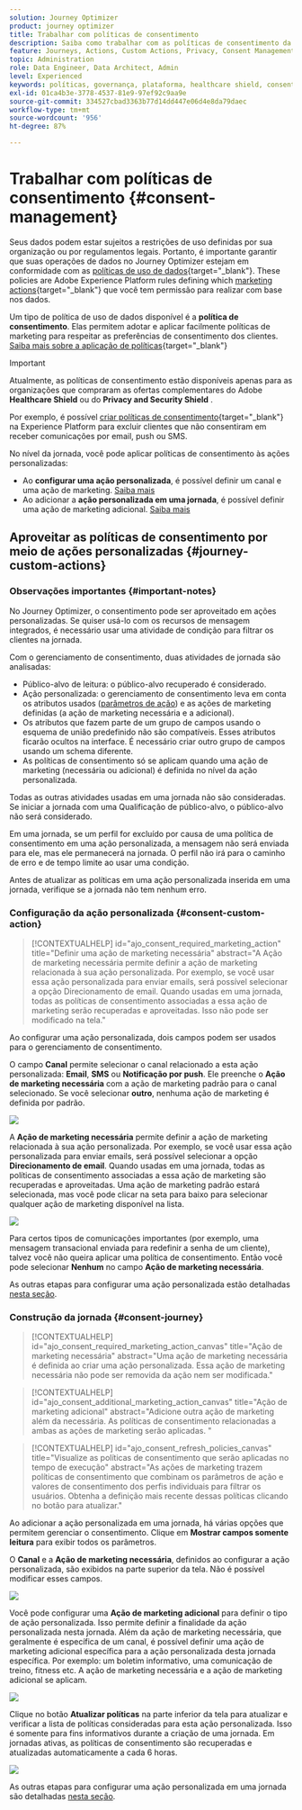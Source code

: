 ```yaml
---
solution: Journey Optimizer
product: journey optimizer
title: Trabalhar com políticas de consentimento
description: Saiba como trabalhar com as políticas de consentimento da Adobe Experience Platform
feature: Journeys, Actions, Custom Actions, Privacy, Consent Management
topic: Administration
role: Data Engineer, Data Architect, Admin
level: Experienced
keywords: políticas, governança, plataforma, healthcare shield, consentimento
exl-id: 01ca4b3e-3778-4537-81e9-97ef92c9aa9e
source-git-commit: 334527cbad3363b77d14dd447e06d4e8da79daec
workflow-type: tm+mt
source-wordcount: '956'
ht-degree: 87%

---
```


# Trabalhar com políticas de consentimento {#consent-management}

Seus dados podem estar sujeitos a restrições de uso definidas por sua organização ou por regulamentos legais. Portanto, é importante garantir que suas operações de dados no Journey Optimizer estejam em conformidade com as [políticas de uso de dados](https://experienceleague.adobe.com/docs/experience-platform/data-governance/policies/overview.html?lang=pt-BR){target="_blank"}. These policies are Adobe Experience Platform rules defining which [marketing actions](https://experienceleague.adobe.com/docs/experience-platform/data-governance/policies/overview.html?lang=pt-BR#marketing-actions){target="_blank"} que você tem permissão para realizar com base nos dados.

Um tipo de política de uso de dados disponível é a **política de consentimento**. Elas permitem adotar e aplicar facilmente políticas de marketing para respeitar as preferências de consentimento dos clientes. [Saiba mais sobre a aplicação de políticas](https://experienceleague.adobe.com/docs/experience-platform/data-governance/enforcement/auto-enforcement.html?lang=pt-BR){target="_blank"}

>[!IMPORTANT]
>
>Atualmente, as políticas de consentimento estão disponíveis apenas para as organizações que compraram as ofertas complementares do Adobe **Healthcare Shield** ou do **Privacy and Security Shield** .

Por exemplo, é possível [criar políticas de consentimento](https://experienceleague.adobe.com/docs/experience-platform/data-governance/policies/user-guide.html?lang=pt-BR#consent-policy){target="_blank"} na Experience Platform para excluir clientes que não consentiram em receber comunicações por email, push ou SMS.

<!--* For the native outbound channels (Email, Push, SMS, Direct mail), the logic is as follows:

    * By default, if a profile has opted out from receiving communications from you, the corresponding profile is excluded from subsequent deliveries.

    * If you have the Adobe **Healthcare Shield** or **Privacy and Security Shield**, you can create a custom consent policy that overrides the default logic. For example, you can define a policy to only send email messages to all individuals who have opted in. In the absence of a custom policy, the default policy applies.
    
    To apply a custom policy, you need to define a marketing action in that policy and associate it to a channel surface. [Learn more](#marketing-actions)-->

No nível da jornada, você pode aplicar políticas de consentimento às ações personalizadas:

* Ao **configurar uma ação personalizada**, é possível definir um canal e uma ação de marketing. [Saiba mais](#consent-custom-action)
* Ao adicionar a **ação personalizada em uma jornada**, é possível definir uma ação de marketing adicional. [Saiba mais](#consent-journey)

<!--

## Leverage consent policies through channel surfaces {#marketing-actions}

In [!DNL Journey Optimizer], consent is handled by the Experience Platform [Consent schema](https://experienceleague.adobe.com/docs/experience-platform/xdm/field-groups/profile/consents.html){target="_blank"}. By default, the value for the consent field is empty and treated as consent to receive your communications. You can modify this default value while onboarding to one of the possible values listed [here](https://experienceleague.adobe.com/docs/experience-platform/xdm/data-types/consents.html#choice-values){target="_blank"}.

To modify the consent field value, you can create a custom consent policy in which you define a marketing action and the conditions under which that action is performed. [Learn more on marketing actions](https://experienceleague.adobe.com/docs/experience-platform/data-governance/policies/overview.html#marketing-actions){target="_blank"}

For example, if you want to create a consent policy to target only profiles who have consented to receive email communications, follow the steps below.

1. Make sure your organization has purchased the Adobe **Healthcare Shield** or **Privacy and Security Shield** add-on offerings. [Learn more](https://experienceleague.adobe.com/docs/events/customer-data-management-voices-recordings/governance/healthcare-shield.html){target="_blank"}

1. In Adobe Experience Platform, create a custom policy (from the **[!UICONTROL Privacy]** > **[!UICONTROL Policies]** menu). [Learn how](https://experienceleague.adobe.com/docs/experience-platform/data-governance/policies/user-guide.html#create-policy){target="_blank"}

    ![](assets/consent-policy-create.png)

1. Choose the **[!UICONTROL Consent policy]** type and configure a condition as follows. [Learn how to configure consent policies](https://experienceleague-review.corp.adobe.com/docs/experience-platform/data-governance/policies/user-guide.html#consent-policy){target="_blank"}

    1. Under the **[!UICONTROL If]** section, select the **[!UICONTROL Email Targeting]** default marketing action.

        ![](assets/consent-policy-marketing-action.png)

        >[!NOTE]
        >
        >The core marketing actions provided out-of-the-box by Adobe are listed in [this table](https://experienceleague.adobe.com/docs/experience-platform/data-governance/policies/overview.html?lang=en#core-actions){target="_blank"}. The steps to create a custom marketing action are listed in [this section](https://experienceleague.adobe.com/docs/experience-platform/data-governance/policies/user-guide.html#create-marketing-action){target="_blank"}.

    1. Select what happens when the marketing action applies. In this example, select **[!UICONTROL Email Marketing Consent]**.

    ![](assets/consent-policy-then.png)

1. Save and [enable](https://experienceleague.adobe.com/docs/experience-platform/data-governance/policies/user-guide.html#enable){target="_blank"} this policy.

1. In Journey Optimizer, create an email surface. [Learn how](../configuration/channel-surfaces.md#create-channel-surface)

1. In the email surface details, select the **[!UICONTROL Email Targeting]** marketing action.

    ![](assets/surface-marketing-action.png)

All consent policies associated with that marketing action are automatically leveraged in order to respect the preferences of your customers.

Therefore, in this example, any [email](../email/create-email.md) using that surface in a campaign or a journey is only sent to the profiles who have consented to receive emails from you. Profiles who have not consented to receive email communications are excluded.-->

## Aproveitar as políticas de consentimento por meio de ações personalizadas {#journey-custom-actions}

### Observações importantes {#important-notes}

No Journey Optimizer, o consentimento pode <!--also -->ser aproveitado em ações personalizadas. Se quiser usá-lo com os recursos de mensagem integrados, é necessário usar uma atividade de condição para filtrar os clientes na jornada.

Com o gerenciamento de consentimento, duas atividades de jornada são analisadas:

* Público-alvo de leitura: o público-alvo recuperado é considerado.
* Ação personalizada: o gerenciamento de consentimento leva em conta os atributos usados ([parâmetros de ação](../action/about-custom-action-configuration.md#define-the-message-parameters)) e as ações de marketing definidas (a ação de marketing necessária e a adicional).
* Os atributos que fazem parte de um grupo de campos usando o esquema de união predefinido não são compatíveis. Esses atributos ficarão ocultos na interface. É necessário criar outro grupo de campos usando um schema diferente.
* As políticas de consentimento só se aplicam quando uma ação de marketing (necessária ou adicional) é definida no nível da ação personalizada.

Todas as outras atividades usadas em uma jornada não são consideradas. Se iniciar a jornada com uma Qualificação de público-alvo, o público-alvo não será considerado.

Em uma jornada, se um perfil for excluído por causa de uma política de consentimento em uma ação personalizada, a mensagem não será enviada para ele, mas ele permanecerá na jornada. O perfil não irá para o caminho de erro e de tempo limite ao usar uma condição.

Antes de atualizar as políticas em uma ação personalizada inserida em uma jornada, verifique se a jornada não tem nenhum erro.

<!--
There are two types of latency regarding the use of consent policies:

* **User latency**: the delay from the time a profile changes a consent settings to the moment it is applied in Experience Platform. This can take up to 48h. 
* **Consent policy latency**: the delay from the time a consent policy is created or updated to the moment it is applied. This can take up to 6 hours
-->

### Configuração da ação personalizada {#consent-custom-action}

>[!CONTEXTUALHELP]
>id="ajo_consent_required_marketing_action"
>title="Definir uma ação de marketing necessária"
>abstract="A Ação de marketing necessária permite definir a ação de marketing relacionada à sua ação personalizada. Por exemplo, se você usar essa ação personalizada para enviar emails, será possível selecionar a opção Direcionamento de email. Quando usadas em uma jornada, todas as políticas de consentimento associadas a essa ação de marketing serão recuperadas e aproveitadas. Isso não pode ser modificado na tela."

Ao configurar uma ação personalizada, dois campos podem ser usados para o gerenciamento de consentimento.

O campo **Canal** permite selecionar o canal relacionado a esta ação personalizada: **Email**, **SMS** ou **Notificação por push**. Ele preenche o **Ação de marketing necessária** com a ação de marketing padrão para o canal selecionado. Se você selecionar **outro**, nenhuma ação de marketing é definida por padrão.

![](assets/consent1.png)

A **Ação de marketing necessária** permite definir a ação de marketing relacionada à sua ação personalizada. Por exemplo, se você usar essa ação personalizada para enviar emails, será possível selecionar a opção **Direcionamento de email**. Quando usadas em uma jornada, todas as políticas de consentimento associadas a essa ação de marketing são recuperadas e aproveitadas. Uma ação de marketing padrão estará selecionada, mas você pode clicar na seta para baixo para selecionar qualquer ação de marketing disponível na lista.

![](assets/consent2.png)

Para certos tipos de comunicações importantes (por exemplo, uma mensagem transacional enviada para redefinir a senha de um cliente), talvez você não queira aplicar uma política de consentimento. Então você pode selecionar **Nenhum** no campo **Ação de marketing necessária**.

As outras etapas para configurar uma ação personalizada estão detalhadas [nesta seção](../action/about-custom-action-configuration.md#consent-management).

### Construção da jornada {#consent-journey}

>[!CONTEXTUALHELP]
>id="ajo_consent_required_marketing_action_canvas"
>title="Ação de marketing necessária"
>abstract="Uma ação de marketing necessária é definida ao criar uma ação personalizada. Essa ação de marketing necessária não pode ser removida da ação nem ser modificada."

>[!CONTEXTUALHELP]
>id="ajo_consent_additional_marketing_action_canvas"
>title="Ação de marketing adicional"
>abstract="Adicione outra ação de marketing além da necessária. As políticas de consentimento relacionadas a ambas as ações de marketing serão aplicadas. "

>[!CONTEXTUALHELP]
>id="ajo_consent_refresh_policies_canvas"
>title="Visualize as políticas de consentimento que serão aplicadas no tempo de execução"
>abstract="As ações de marketing trazem políticas de consentimento que combinam os parâmetros de ação e valores de consentimento dos perfis individuais para filtrar os usuários. Obtenha a definição mais recente dessas políticas clicando no botão para atualizar."

Ao adicionar a ação personalizada em uma jornada, há várias opções que permitem gerenciar o consentimento. Clique em **Mostrar campos somente leitura** para exibir todos os parâmetros.

O **Canal** e a **Ação de marketing necessária**, definidos ao configurar a ação personalizada, são exibidos na parte superior da tela. Não é possível modificar esses campos.

![](assets/consent4.png)

Você pode configurar uma **Ação de marketing adicional** para definir o tipo de ação personalizada. Isso permite definir a finalidade da ação personalizada nesta jornada. Além da ação de marketing necessária, que geralmente é específica de um canal, é possível definir uma ação de marketing adicional específica para a ação personalizada desta jornada específica. Por exemplo: um boletim informativo, uma comunicação de treino, fitness etc. A ação de marketing necessária e a ação de marketing adicional se aplicam.

![](assets/consent3.png)

Clique no botão **Atualizar políticas** na parte inferior da tela para atualizar e verificar a lista de políticas consideradas para esta ação personalizada. Isso é somente para fins informativos durante a criação de uma jornada. Em jornadas ativas, as políticas de consentimento são recuperadas e atualizadas automaticamente a cada 6 horas.

![](assets/consent5.png)

<!--
The following data is taken into account for consent:

* marketing actions and additional marketing actions defined in the custom action
* action parameters defined in the custom action, see this [section](../action/about-custom-action-configuration.md#define-the-message-parameters) 
* attributes used as criteria in a segment when the journey starts with a Read segment, see this [section](../building-journeys/read-audience.md) 

>[!NOTE]
>
>Please note that there can be a latency when updating the list of policies applied, refer to this [this section](../action/consent.md#important-notes).
-->

As outras etapas para configurar uma ação personalizada em uma jornada são detalhadas [nesta seção](../building-journeys/using-custom-actions.md).
